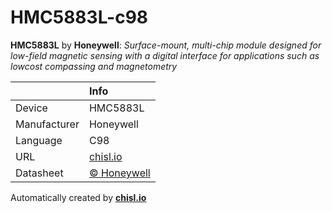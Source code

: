 # HMC5883L-c98

**HMC5883L** by **Honeywell**: *Surface-mount, multi-chip module designed for low-field magnetic sensing with a digital interface for applications such as lowcost compassing and magnetometry*

|              | Info                         |
|:-------------|:-----------------------------|
| Device       | HMC5883L                        |
| Manufacturer | Honeywell |
| Language     | C98 |
| URL          | [chisl.io](https://chisl.io/v/HMC5883L?t=c&r=98) |
| Datasheet    | [&copy; Honeywell](https://aerocontent.honeywell.com/aero/common/documents/myaerospacecatalog-documents/Defense_Brochures-documents/HMC5883L_3-Axis_Digital_Compass_IC.pdf) |

Automatically created by **[chisl.io](https://chisl.io)**
